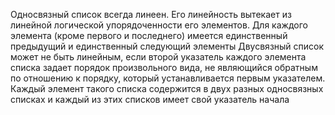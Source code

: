 Односвязный список всегда линеен. Его линейность вытекает из линейной логической упорядоченности его элементов. Для каждого элемента (кроме первого и последнего) имеется единственный предыдущий и единственный следующий элементы
Двусвязный список может не быть линейным, если второй указатель каждого элемента списка задает порядок произвольного вида, не являющийся обратным по отношению к порядку, который устанавливается первым указателем. Каждый элемент такого списка содержится в двух разных односвязных списках и каждый из этих списков имеет свой указатель начала